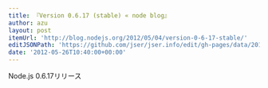 ```yaml
---
title: 『Version 0.6.17 (stable) « node blog』
author: azu
layout: post
itemUrl: 'http://blog.nodejs.org/2012/05/04/version-0-6-17-stable/'
editJSONPath: 'https://github.com/jser/jser.info/edit/gh-pages/data/2012/05/index.json'
date: '2012-05-26T10:40:00+00:00'
---
```

Node.js 0.6.17リリース
